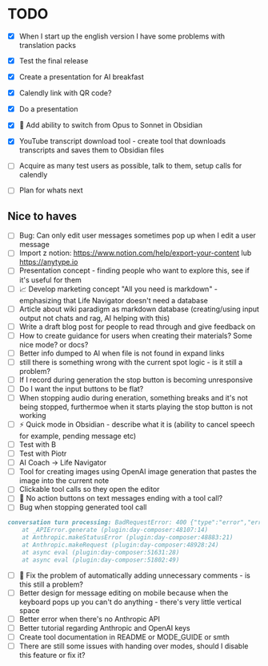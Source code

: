 # TODO

- [x] When I start up the english version I have some problems with translation packs
- [x] Test the final release
- [x] Create a presentation for AI breakfast
- [x] Calendly link with QR code?
- [x] Do a presentation
- [x] 🤖 Add ability to switch from Opus to Sonnet in Obsidian
- [x] YouTube transcript download tool - create tool that downloads transcripts and saves them to Obsidian files

- [ ] Acquire as many test users as possible, talk to them, setup calls for calendly
- [ ] Plan for whats next


## Nice to haves
- [ ] Bug: Can only edit user messages sometimes pop up when I edit a user message
- [ ] Import z notion: https://www.notion.com/help/export-your-content lub https://anytype.io
- [ ] Presentation concept - finding people who want to explore this, see if it's useful for them
- [ ] 📈 Develop marketing concept "All you need is markdown" - emphasizing that Life Navigator doesn't need a database
- [ ] Article about wiki paradigm as markdown database (creating/using input output not chats and rag, AI helping with this)
- [ ] Write a draft blog post for people to read through and give feedback on
- [ ] How to create guidance for users when creating their materials? Some nice mode? or docs?
- [ ] Better info dumped to AI when file is not found in expand links
- [ ] still there is something wrong with the current spot logic - is it still a problem?
- [ ] If I record during generation the stop button is becoming unresponsive
- [ ] Do I want the input buttons to be flat?
- [ ] When stopping audio during eneration, something breaks and it's not being stopped, furthermoe when it starts playing the stop button is not working
- [ ] ⚡ Quick mode in Obsidian - describe what it is (ability to cancel speech for example, pending message etc)
- [ ] Test with B
- [ ] Test with Piotr
- [ ] AI Coach -> Life Navigator
- [ ] Tool for creating images using OpenAI image generation that pastes the image into the current note
- [ ] Clickable tool calls so they open the editor
- [ ] 🔧 No action buttons on text messages ending with a tool call?
- [ ] Bug when stopping generated tool call
```markdown
conversation turn processing: BadRequestError: 400 {"type":"error","error":{"type":"invalid_request_error","message":"messages.4: `tool_use` ids were found without `tool_result` blocks immediately after: toolu_016aY9VAzzsaK6mWENg3JN8L. Each `tool_use` block must have a corresponding `tool_result` block in the next message."}}
    at _APIError.generate (plugin:day-composer:48107:14)
    at Anthropic.makeStatusError (plugin:day-composer:48883:21)
    at Anthropic.makeRequest (plugin:day-composer:48928:24)
    at async eval (plugin:day-composer:51631:28)
    at async eval (plugin:day-composer:51802:49)
```
- [ ] 🐛 Fix the problem of automatically adding unnecessary comments - is this still a problem?
- [ ] Better design for message editing on mobile because when the keyboard pops up you can't do anything - there's very little vertical space
- [ ] Better error when there's no Anthropic API
- [ ] Better tutorial regarding Anthropic and OpenAI keys
- [ ] Create tool documentation in README or MODE_GUIDE or smth
- [ ] There are still some issues with handing over modes, should I disable this feature or fix it?
